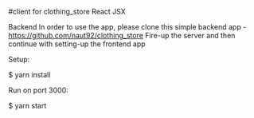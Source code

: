 #client for clothing_store React JSX

Backend
In order to use the app, please clone this simple backend app - https://github.com/naut92/clothing_store Fire-up the server and then continue with setting-up the frontend app

Setup:

$ yarn install

Run on port 3000: 

$ yarn start
